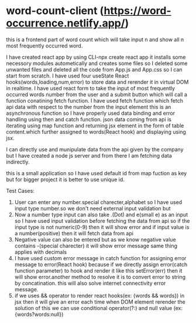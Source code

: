# word-count-client (https://word-occurrence.netlify.app/)
this is a frontend part of word count which will take input n and show all n most frequently occurred word.

I have created react app by using CLI-npx create react app 
it installs some necessory modules autometically and creates some files so I deleted some unwanted files and deleted all the code 
from App.js and App.css so I can start from scratch.
I have used four useState React hooks(words,loading,num,error) to store data and rerender it in virtual DOM in realtime.
I have used react form to take the input of most frequently occurred words number from the user and a submit button which will call
a function conatining fetch function.
I have used fetch function which fetch api data with respect to the number from the input element this is an asynchronous function
so I have properly used data binding and error handling using then and catch function.
json data coming from api is iterating using map function and returning jsx element in the form of table content.which further assigned
to words(React hook) and displaying using jsx.

I can directly use and munipulate data from the api given by the company but I have created a node js server and from there I am fetching
data indirectly.

this is a small application so I have used default id from map fuction as key but for bigger project it is better to use unique id.

Test Cases:

1. User can enter any number.special charecter,alphabet so I have used input type number.so we don't need external input validation but
2. Now a number type input can also take .(Dot) and e(small e) as an input so I have used input validation before fetching the data from api
so if the input type is not numeric(0-9) then it will show error and if input value is a number(positive) then it will fetch data from api
3. Negative value can also be entered but as we know negative value contains -(special charecter) it will show error message same thing applies
   with decimals
4. I have used custom error message in catch function for assigning error message to error(React hook) because if we directly assign 
   error(catch function parameter) to hook and render it like this setError(err) then it will show error.another method to resolve it is
   to convert error to string by concatination.
   this will also solve internet connectivity error message.
5. if we uses && operator to render react hooks(ex: {words && words}) in jsx then it will give an error each time when DOM element 
   rerender the solution of this we can use conditional operator(?:) and null value (ex: {words?words:null})
